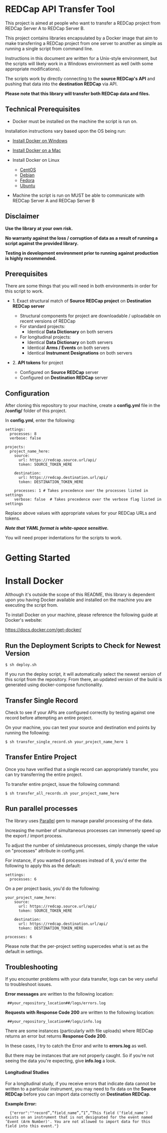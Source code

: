 # REDCap API Transfer Tool

This project is aimed at people who want to transfer a REDCap project from REDCap Server A to REDCap Server B.

This project contains libraries encapsulated by a Docker image that aim to make transferring a REDCap project from one server to another as simple as running a single script from command line.

Instructions in this document are written for a Unix-style environment, but the scripts will likely work in a Windows environment as well (with some appropriate modifications).

The scripts work by directly connecting to the **source REDCap's API** and pushing that data into the **destination REDCap** via API.

**Please note that this library will transfer both REDCap data and files.**

## Technical Prerequisites

- Docker must be installed on the machine the script is run on.  

Installation instructions vary based upon the OS being run:
   - [Install Docker on Windows](https://docs.docker.com/docker-for-windows/install/)
   - [Install Docker on a Mac](https://docs.docker.com/docker-for-mac/install/)
   - Install Docker on Linux
      - [CentOS](https://docs.docker.com/engine/install/centos/)
      - [Debian](https://docs.docker.com/engine/install/debian/)
      - [Fedora](https://docs.docker.com/engine/install/fedora/)
      - [Ubuntu](https://docs.docker.com/engine/install/ubuntu/)

- Machine the script is run on MUST be able to communicate with REDCap Server A and REDCap Server B

## Disclaimer

**Use the library at your own risk.**  

**No warranty against the loss / corruption of data as a result of running a script against the provided library.**

**Testing in development environment prior to running against production is highly recommended.**

## Prerequisites

There are some things that you will need in both environments in order for this script to work.

* 1\. Exact structural match of **Source REDCap project** on **Destination REDCap server**
    * Structural components for project are downloadable / uploadable on recent versions of REDCap
    * For standard projects:
        * Identical  **Data Dictionary** on both servers
    * For longitudinal projects:
        * Identical  **Data Dictionary** on both servers
        * Identical **Arms / Events** on both servers
        * Identical **Instrument Designations** on both servers
    

* 2\. **API tokens** for project
  * Configured on **Source REDCap** server
  * Configured on **Destination REDCap** server 
        

## Configuration

After cloning this repository to your machine, create a **config.yml** file in the **/config/** folder of this project.

In **config.yml**, enter the following:

    settings:
      processes: 8
      verbose: false
    
    projects:
      project_name_here:
        source:
          url: https://redcap.source.url/api/
          token: SOURCE_TOKEN_HERE
    
        destination:
          url: https://redcap.destination.url/api/
          token: DESTINATION_TOKEN_HERE

        processes: 1 # Takes precedence over the processes listed in settings
        verbose: false  # Takes precedence over the verbose flag listed in settings
      
Replace above values with appropriate values for your REDCap URLs and tokens.          
    
**_Note that YAML format is white-space sensitive._**  

You will need proper indentations for the scripts to work.  

      
# Getting Started

# Install Docker

Although it's outside the scope of this README, this library is dependent upon you having Docker available and installed on the machine you are executing the script from.

To install Docker on your machine, please reference the following guide at Docker's website:

https://docs.docker.com/get-docker/

## Run the Deployment Scripts to Check for Newest Version

    $ sh deploy.sh
    
If you run the deploy script, it will automatically select the newest version of this script from the repository.  From there, an updated version of the build is generated using docker-compose functionality.  

    
## Transfer Single Record

Check to see if your APIs are configured correctly by testing against one record before attempting an entire project.

On your machine, you can test your source and destination end points by running the following:

    $ sh transfer_single_record.sh your_project_name_here 1
    
## Transfer Entire Project
        
Once you have verified that a single record can appropriately transfer, you can try transferring the entire project.

To transfer entire project, issue the following command:

    $ sh transfer_all_records.sh your_project_name_here
   

## Run parallel processes

The library uses [Parallel](https://github.com/grosser/parallel) gem to manage parallel processing of the data.  

Increasing the number of simultaneous processes can immensely speed up the export / import process.

To adjust the number of simlutaneous processes, simply change the value on "processes" attribute in config.yml.

For instance, if you wanted 6 processes instead of 8, you'd enter the following to apply this as the default:

    settings:
      processes: 6

On a per project basis, you'd do the following:

    your_project_name_here:
        source:
          url: https://redcap.source.url/api/
          token: SOURCE_TOKEN_HERE
    
        destination:
          url: https://redcap.destination.url/api/
          token: DESTINATION_TOKEN_HERE

    processes: 6

Please note that the per-project setting supercedes what is set as the default in settings.

## Troubleshooting

If you encounter problems with your data transfer, logs can be very useful to troubleshoot issues.  

**Error messages** are written to the following location:

     ##your_repository_location##/logs/errors.log
     
**Requests with Response Code 200** are written to the following location:

     ##your_repository_location##/logs/info.log
     
There are some instances (particularly with file uploads) where REDCap returns an error but returns **Response Code 200**.  

In these cases, I try to catch the Error and write to **errors.log** as well.  

But there may be instances that are not properly caught.  So if you're not seeing the data you're expecting, give **info.log** a look.

#### Longitudinal Studies

For a longitudinal study, if you receive errors that indicate data cannot be written to a particular instrument, you may need to fix data on the **Source REDCap** before you can import data correctly on **Destination REDCap**.

**Example Error:**

      {"error":""record”,”field_name”,”1”,”This field (‘field_name’) exists on an instrument that is not designated for the event named ‘Event (Arm Number)'. You are not allowed to import data for this field into this event."}
